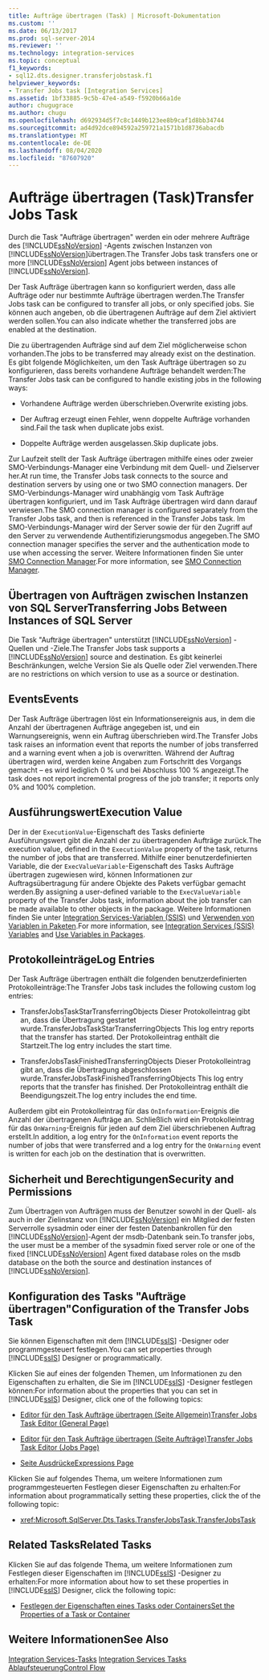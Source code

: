 ```yaml
---
title: Aufträge übertragen (Task) | Microsoft-Dokumentation
ms.custom: ''
ms.date: 06/13/2017
ms.prod: sql-server-2014
ms.reviewer: ''
ms.technology: integration-services
ms.topic: conceptual
f1_keywords:
- sql12.dts.designer.transferjobstask.f1
helpviewer_keywords:
- Transfer Jobs task [Integration Services]
ms.assetid: 1bf33885-9c5b-47e4-a549-f5920b66a1de
author: chugugrace
ms.author: chugu
ms.openlocfilehash: d692934d5f7c8c1449b123ee8b9caf1d8bb34744
ms.sourcegitcommit: ad4d92dce894592a259721a1571b1d8736abacdb
ms.translationtype: MT
ms.contentlocale: de-DE
ms.lasthandoff: 08/04/2020
ms.locfileid: "87607920"
---
```

# <a name="transfer-jobs-task"></a><span data-ttu-id="5cc28-102">Aufträge übertragen (Task)</span><span class="sxs-lookup"><span data-stu-id="5cc28-102">Transfer Jobs Task</span></span>
  <span data-ttu-id="5cc28-103">Durch die Task "Aufträge übertragen" werden ein oder mehrere Aufträge des [!INCLUDE[ssNoVersion](../../includes/ssnoversion-md.md)] -Agents zwischen Instanzen von [!INCLUDE[ssNoVersion](../../includes/ssnoversion-md.md)]übertragen.</span><span class="sxs-lookup"><span data-stu-id="5cc28-103">The Transfer Jobs task transfers one or more [!INCLUDE[ssNoVersion](../../includes/ssnoversion-md.md)] Agent jobs between instances of [!INCLUDE[ssNoVersion](../../includes/ssnoversion-md.md)].</span></span>  
  
 <span data-ttu-id="5cc28-104">Der Task Aufträge übertragen kann so konfiguriert werden, dass alle Aufträge oder nur bestimmte Aufträge übertragen werden.</span><span class="sxs-lookup"><span data-stu-id="5cc28-104">The Transfer Jobs task can be configured to transfer all jobs, or only specified jobs.</span></span> <span data-ttu-id="5cc28-105">Sie können auch angeben, ob die übertragenen Aufträge auf dem Ziel aktiviert werden sollen.</span><span class="sxs-lookup"><span data-stu-id="5cc28-105">You can also indicate whether the transferred jobs are enabled at the destination.</span></span>  
  
 <span data-ttu-id="5cc28-106">Die zu übertragenden Aufträge sind auf dem Ziel möglicherweise schon vorhanden.</span><span class="sxs-lookup"><span data-stu-id="5cc28-106">The jobs to be transferred may already exist on the destination.</span></span> <span data-ttu-id="5cc28-107">Es gibt folgende Möglichkeiten, um den Task Aufträge übertragen so zu konfigurieren, dass bereits vorhandene Aufträge behandelt werden:</span><span class="sxs-lookup"><span data-stu-id="5cc28-107">The Transfer Jobs task can be configured to handle existing jobs in the following ways:</span></span>  
  
-   <span data-ttu-id="5cc28-108">Vorhandene Aufträge werden überschrieben.</span><span class="sxs-lookup"><span data-stu-id="5cc28-108">Overwrite existing jobs.</span></span>  
  
-   <span data-ttu-id="5cc28-109">Der Auftrag erzeugt einen Fehler, wenn doppelte Aufträge vorhanden sind.</span><span class="sxs-lookup"><span data-stu-id="5cc28-109">Fail the task when duplicate jobs exist.</span></span>  
  
-   <span data-ttu-id="5cc28-110">Doppelte Aufträge werden ausgelassen.</span><span class="sxs-lookup"><span data-stu-id="5cc28-110">Skip duplicate jobs.</span></span>  
  
 <span data-ttu-id="5cc28-111">Zur Laufzeit stellt der Task Aufträge übertragen mithilfe eines oder zweier SMO-Verbindungs-Manager eine Verbindung mit dem Quell- und Zielserver her.</span><span class="sxs-lookup"><span data-stu-id="5cc28-111">At run time, the Transfer Jobs task connects to the source and destination servers by using one or two SMO connection managers.</span></span> <span data-ttu-id="5cc28-112">Der SMO-Verbindungs-Manager wird unabhängig vom Task Aufträge übertragen konfiguriert, und im Task Aufträge übertragen wird dann darauf verwiesen.</span><span class="sxs-lookup"><span data-stu-id="5cc28-112">The SMO connection manager is configured separately from the Transfer Jobs task, and then is referenced in the Transfer Jobs task.</span></span> <span data-ttu-id="5cc28-113">Im SMO-Verbindungs-Manager wird der Server sowie der für den Zugriff auf den Server zu verwendende Authentifizierungsmodus angegeben.</span><span class="sxs-lookup"><span data-stu-id="5cc28-113">The SMO connection manager specifies the server and the authentication mode to use when accessing the server.</span></span> <span data-ttu-id="5cc28-114">Weitere Informationen finden Sie unter [SMO Connection Manager](../connection-manager/smo-connection-manager.md).</span><span class="sxs-lookup"><span data-stu-id="5cc28-114">For more information, see [SMO Connection Manager](../connection-manager/smo-connection-manager.md).</span></span>  
  
## <a name="transferring-jobs-between-instances-of-sql-server"></a><span data-ttu-id="5cc28-115">Übertragen von Aufträgen zwischen Instanzen von SQL Server</span><span class="sxs-lookup"><span data-stu-id="5cc28-115">Transferring Jobs Between Instances of SQL Server</span></span>  
 <span data-ttu-id="5cc28-116">Die Task "Aufträge übertragen" unterstützt [!INCLUDE[ssNoVersion](../../includes/ssnoversion-md.md)] -Quellen und -Ziele.</span><span class="sxs-lookup"><span data-stu-id="5cc28-116">The Transfer Jobs task supports a [!INCLUDE[ssNoVersion](../../includes/ssnoversion-md.md)] source and destination.</span></span> <span data-ttu-id="5cc28-117">Es gibt keinerlei Beschränkungen, welche Version Sie als Quelle oder Ziel verwenden.</span><span class="sxs-lookup"><span data-stu-id="5cc28-117">There are no restrictions on which version to use as a source or destination.</span></span>  
  
## <a name="events"></a><span data-ttu-id="5cc28-118">Events</span><span class="sxs-lookup"><span data-stu-id="5cc28-118">Events</span></span>  
 <span data-ttu-id="5cc28-119">Der Task Aufträge übertragen löst ein Informationsereignis aus, in dem die Anzahl der übertragenen Aufträge angegeben ist, und ein Warnungsereignis, wenn ein Auftrag überschrieben wird.</span><span class="sxs-lookup"><span data-stu-id="5cc28-119">The Transfer Jobs task raises an information event that reports the number of jobs transferred and a warning event when a job is overwritten.</span></span> <span data-ttu-id="5cc28-120">Während der Auftrag übertragen wird, werden keine Angaben zum Fortschritt des Vorgangs gemacht – es wird lediglich 0 % und bei Abschluss 100 % angezeigt.</span><span class="sxs-lookup"><span data-stu-id="5cc28-120">The task does not report incremental progress of the job transfer; it reports only 0% and 100% completion.</span></span>  
  
## <a name="execution-value"></a><span data-ttu-id="5cc28-121">Ausführungswert</span><span class="sxs-lookup"><span data-stu-id="5cc28-121">Execution Value</span></span>  
 <span data-ttu-id="5cc28-122">Der in der `ExecutionValue`-Eigenschaft des Tasks definierte Ausführungswert gibt die Anzahl der zu übertragenden Aufträge zurück.</span><span class="sxs-lookup"><span data-stu-id="5cc28-122">The execution value, defined in the `ExecutionValue` property of the task, returns the number of jobs that are transferred.</span></span> <span data-ttu-id="5cc28-123">Mithilfe einer benutzerdefinierten Variable, die der `ExecValueVariable`-Eigenschaft des Tasks Aufträge übertragen zugewiesen wird, können Informationen zur Auftragsübertragung für andere Objekte des Pakets verfügbar gemacht werden.</span><span class="sxs-lookup"><span data-stu-id="5cc28-123">By assigning a user-defined variable to the `ExecValueVariable` property of the Transfer Jobs task, information about the job transfer can be made available to other objects in the package.</span></span> <span data-ttu-id="5cc28-124">Weitere Informationen finden Sie unter [Integration Services-Variablen &#40;SSIS&#41;](../integration-services-ssis-variables.md) und [Verwenden von Variablen in Paketen](../use-variables-in-packages.md).</span><span class="sxs-lookup"><span data-stu-id="5cc28-124">For more information, see [Integration Services &#40;SSIS&#41; Variables](../integration-services-ssis-variables.md) and [Use Variables in Packages](../use-variables-in-packages.md).</span></span>  
  
## <a name="log-entries"></a><span data-ttu-id="5cc28-125">Protokolleinträge</span><span class="sxs-lookup"><span data-stu-id="5cc28-125">Log Entries</span></span>  
 <span data-ttu-id="5cc28-126">Der Task Aufträge übertragen enthält die folgenden benutzerdefinierten Protokolleinträge:</span><span class="sxs-lookup"><span data-stu-id="5cc28-126">The Transfer Jobs task includes the following custom log entries:</span></span>  
  
-   <span data-ttu-id="5cc28-127">TransferJobsTaskStarTransferringObjects   Dieser Protokolleintrag gibt an, dass die Übertragung gestartet wurde.</span><span class="sxs-lookup"><span data-stu-id="5cc28-127">TransferJobsTaskStarTransferringObjects   This log entry reports that the transfer has started.</span></span> <span data-ttu-id="5cc28-128">Der Protokolleintrag enthält die Startzeit.</span><span class="sxs-lookup"><span data-stu-id="5cc28-128">The log entry includes the start time.</span></span>  
  
-   <span data-ttu-id="5cc28-129">TransferJobsTaskFinishedTransferringObjects    Dieser Protokolleintrag gibt an, dass die Übertragung abgeschlossen wurde.</span><span class="sxs-lookup"><span data-stu-id="5cc28-129">TransferJobsTaskFinishedTransferringObjects    This log entry reports that the transfer has finished.</span></span> <span data-ttu-id="5cc28-130">Der Protokolleintrag enthält die Beendigungszeit.</span><span class="sxs-lookup"><span data-stu-id="5cc28-130">The log entry includes the end time.</span></span>  
  
 <span data-ttu-id="5cc28-131">Außerdem gibt ein Protokolleintrag für das `OnInformation`-Ereignis die Anzahl der übertragenen Aufträge an. Schließlich wird ein Protokolleintrag für das `OnWarning`-Ereignis für jeden auf dem Ziel überschriebenen Auftrag erstellt.</span><span class="sxs-lookup"><span data-stu-id="5cc28-131">In addition, a log entry for the `OnInformation` event reports the number of jobs that were transferred and a log entry for the `OnWarning` event is written for each job on the destination that is overwritten.</span></span>  
  
## <a name="security-and-permissions"></a><span data-ttu-id="5cc28-132">Sicherheit und Berechtigungen</span><span class="sxs-lookup"><span data-stu-id="5cc28-132">Security and Permissions</span></span>  
 <span data-ttu-id="5cc28-133">Zum Übertragen von Aufträgen muss der Benutzer sowohl in der Quell- als auch in der Zielinstanz von [!INCLUDE[ssNoVersion](../../includes/ssnoversion-md.md)] ein Mitglied der festen Serverrolle sysadmin oder einer der festen Datenbankrollen für den [!INCLUDE[ssNoVersion](../../includes/ssnoversion-md.md)]-Agent der msdb-Datenbank sein.</span><span class="sxs-lookup"><span data-stu-id="5cc28-133">To transfer jobs, the user must be a member of the sysadmin fixed server role or one of the fixed [!INCLUDE[ssNoVersion](../../includes/ssnoversion-md.md)] Agent fixed database roles on the msdb database on the both the source and destination instances of [!INCLUDE[ssNoVersion](../../includes/ssnoversion-md.md)].</span></span>  
  
## <a name="configuration-of-the-transfer-jobs-task"></a><span data-ttu-id="5cc28-134">Konfiguration des Tasks "Aufträge übertragen"</span><span class="sxs-lookup"><span data-stu-id="5cc28-134">Configuration of the Transfer Jobs Task</span></span>  
 <span data-ttu-id="5cc28-135">Sie können Eigenschaften mit dem [!INCLUDE[ssIS](../../includes/ssis-md.md)] -Designer oder programmgesteuert festlegen.</span><span class="sxs-lookup"><span data-stu-id="5cc28-135">You can set properties through [!INCLUDE[ssIS](../../includes/ssis-md.md)] Designer or programmatically.</span></span>  
  
 <span data-ttu-id="5cc28-136">Klicken Sie auf eines der folgenden Themen, um Informationen zu den Eigenschaften zu erhalten, die Sie im [!INCLUDE[ssIS](../../includes/ssis-md.md)] -Designer festlegen können:</span><span class="sxs-lookup"><span data-stu-id="5cc28-136">For information about the properties that you can set in [!INCLUDE[ssIS](../../includes/ssis-md.md)] Designer, click one of the following topics:</span></span>  
  
-   [<span data-ttu-id="5cc28-137">Editor für den Task Aufträge übertragen &#40;Seite Allgemein&#41;</span><span class="sxs-lookup"><span data-stu-id="5cc28-137">Transfer Jobs Task Editor &#40;General Page&#41;</span></span>](../general-page-of-integration-services-designers-options.md)  
  
-   [<span data-ttu-id="5cc28-138">Editor für den Task Aufträge übertragen &#40;Seite Aufträge&#41;</span><span class="sxs-lookup"><span data-stu-id="5cc28-138">Transfer Jobs Task Editor &#40;Jobs Page&#41;</span></span>](../transfer-jobs-task-editor-jobs-page.md)  
  
-   [<span data-ttu-id="5cc28-139">Seite Ausdrücke</span><span class="sxs-lookup"><span data-stu-id="5cc28-139">Expressions Page</span></span>](../expressions/expressions-page.md)  
  
 <span data-ttu-id="5cc28-140">Klicken Sie auf folgendes Thema, um weitere Informationen zum programmgesteuerten Festlegen dieser Eigenschaften zu erhalten:</span><span class="sxs-lookup"><span data-stu-id="5cc28-140">For information about programmatically setting these properties, click the of the following topic:</span></span>  
  
-   <xref:Microsoft.SqlServer.Dts.Tasks.TransferJobsTask.TransferJobsTask>  
  
## <a name="related-tasks"></a><span data-ttu-id="5cc28-141">Related Tasks</span><span class="sxs-lookup"><span data-stu-id="5cc28-141">Related Tasks</span></span>  
 <span data-ttu-id="5cc28-142">Klicken Sie auf das folgende Thema, um weitere Informationen zum Festlegen dieser Eigenschaften im [!INCLUDE[ssIS](../../includes/ssis-md.md)] -Designer zu erhalten:</span><span class="sxs-lookup"><span data-stu-id="5cc28-142">For more information about how to set these properties in [!INCLUDE[ssIS](../../includes/ssis-md.md)] Designer, click the following topic:</span></span>  
  
-   [<span data-ttu-id="5cc28-143">Festlegen der Eigenschaften eines Tasks oder Containers</span><span class="sxs-lookup"><span data-stu-id="5cc28-143">Set the Properties of a Task or Container</span></span>](../set-the-properties-of-a-task-or-container.md)  
  
## <a name="see-also"></a><span data-ttu-id="5cc28-144">Weitere Informationen</span><span class="sxs-lookup"><span data-stu-id="5cc28-144">See Also</span></span>  
 <span data-ttu-id="5cc28-145">[Integration Services-Tasks](integration-services-tasks.md) </span><span class="sxs-lookup"><span data-stu-id="5cc28-145">[Integration Services Tasks](integration-services-tasks.md) </span></span>  
 [<span data-ttu-id="5cc28-146">Ablaufsteuerung</span><span class="sxs-lookup"><span data-stu-id="5cc28-146">Control Flow</span></span>](control-flow.md)  
  
  
